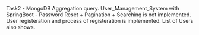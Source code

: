 Task2 - MongoDB Aggregation query.
User_Management_System with SpringBoot - Password Reset + Pagination + Searching is not implemented. User registeration and process of registeration is implemented. List of Users also shows.
